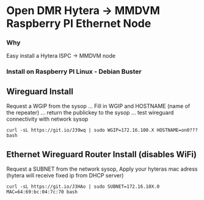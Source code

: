 # Open DMR Hytera -> MMDVM Raspberry PI Ethernet Node #

### Why ###
Easy install a Hytera ISPC -> MMDVM node

### Install on Raspberry PI Linux - Debian Buster ###

## Wireguard Install ##
Request a WGIP from the sysop ... Fill in WGIP and HOSTNAME (name of the repeater) ... return the publickey to the sysop ... test wireguard connectivity with network sysop
```console
curl -sL https://git.io/J39wq | sudo WGIP=172.16.100.X HOSTNAME=on0??? bash
```

## Ethernet Wireguard Router Install (disables WiFi) ##
Request a SUBNET from the network sysop, Apply your hyteras mac adress (hytera will receive fixed ip from DHCP server)
```console
curl -sL https://git.io/J3HAo | sudo SUBNET=172.16.10X.0 MAC=64:69:bc:04:7c:70 bash
```
